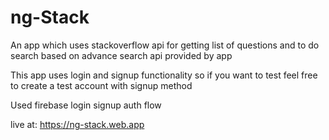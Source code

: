 # ng-Stack

An app which uses stackoverflow api for getting list of questions and to do search based on advance search api provided by app

This app uses login and signup functionality so if you want to test feel free to create a test account with signup method

Used firebase login signup auth flow


live at: https://ng-stack.web.app
